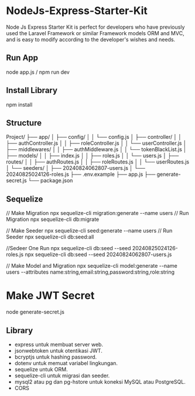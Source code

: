 # NodeJs-Express-Starter-Kit
Node Js Express Starter Kit is perfect for developers who have previously used the Laravel Framework or similar Framework models ORM and MVC, and is easy to modify according to the developer's wishes and needs.

## Run App ##
node app.js / npm run dev

## Install Library ##
npm install

## Structure ##
Project/
  ├── app/
  │   ├── config/
  │   │   └── config.js
  │   ├── controller/
  │   │   ├── authController.js
  │   │   ├── roleController.js
  │   │   └── userController.js
  │   ├── middlewares/
  │   │   ├── authMiddleware.js
  │   │   └── tokenBlackList.js
  │   ├── models/
  │   │   ├── index.js
  │   │   ├── roles.js
  │   │   └── users.js
  │   ├── routes/
  │   │   ├── authRoutes.js
  │   │   ├── roleRoutes.js
  │   │   └── userRoutes.js
  │   └── seeders/
  │       ├── 20240824062807-users.js
  │       └── 20240825024126-roles.js
  ├── .env.example
  ├── app.js
  ├── generate-secret.js
  └── package.json

## Sequelize ##
// Make Migration
npx sequelize-cli migration:generate --name users
// Run Migration
npx sequelize-cli db:migrate

// Make Seeder
npx sequelize-cli seed:generate --name users
// Run Seeder
npx sequelize-cli db:seed:all

//Sedeer One Run
npx sequelize-cli db:seed --seed 20240825024126-roles.js
npx sequelize-cli db:seed --seed 20240824062807-users.js

// Make Model and Migration
npx sequelize-cli model:generate --name users --attributes name:string,email:string,password:string,role:string

# Make JWT Secret
node generate-secret.js

## Library ##
- express untuk membuat server web.
- jsonwebtoken untuk otentikasi JWT.
- bcryptjs untuk hashing password.
- dotenv untuk memuat variabel lingkungan.
- sequelize untuk ORM.
- sequelize-cli untuk migrasi dan seeder.
- mysql2 atau pg dan pg-hstore untuk koneksi MySQL atau PostgreSQL.
- CORS
